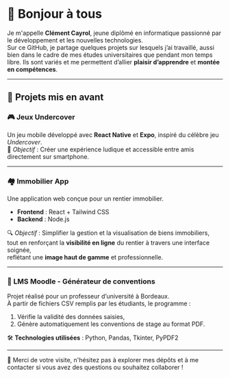 # 👋 Bonjour à tous

Je m'appelle **Clément Cayrol**, jeune diplômé en informatique passionné par le développement et les nouvelles technologies.  
Sur ce GitHub, je partage quelques projets sur lesquels j’ai travaillé, aussi bien dans le cadre de mes études universitaires que pendant mon temps libre. 
Ils sont variés et me permettent d’allier **plaisir d’apprendre** et **montée en compétences**.

---

## 🚀 Projets mis en avant

### 🎮 Jeux Undercover
Un jeu mobile développé avec **React Native** et **Expo**, inspiré du célèbre jeu *Undercover*.  
🎯 *Objectif* : Créer une expérience ludique et accessible entre amis directement sur smartphone.

---

### 🏘️ Immobilier App
Une application web conçue pour un rentier immobilier.

- **Frontend** : React + Tailwind CSS  
- **Backend** : Node.js

🔍 *Objectif* : Simplifier la gestion et la visualisation de biens immobiliers,  
tout en renforçant la **visibilité en ligne** du rentier à travers une interface soignée,  
reflétant une **image haut de gamme** et professionnelle.

---

### 📄 LMS Moodle - Générateur de conventions
Projet réalisé pour un professeur d’université à Bordeaux.  
À partir de fichiers CSV remplis par les étudiants, le programme :

1. Vérifie la validité des données saisies,
2. Génère automatiquement les conventions de stage au format PDF.

🛠️ **Technologies utilisées** : Python, Pandas, Tkinter, PyPDF2

---

🙏 Merci de votre visite, n'hésitez pas à explorer mes dépôts et à me contacter si vous avez des questions ou souhaitez collaborer !
